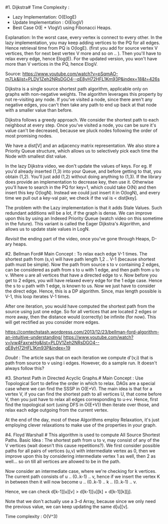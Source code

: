 #1. Dijkstra#
Time Complexity : 
* Lazy Implementation: O(ElogE)
* Update Implementation : O(ElogV)
* Best Case O(E + VlogV) using Fibonacci Heaps.

Explanation: In the worst case, every vertex is connect to every other. In the lazy implementation, you may keep adding vertices to the PQ for all edges. Hence retrieval time from PQ is O(logE). (first you add for source vertex V vertices, then for next best vertex V more and so on .. ). Then you'll have to relax every edge, hence Elog(E). For the updated version, you won't have more than V vertices in the PQ, hence ElogV.

Source: https://www.youtube.com/watch?v=pSqmAO-m7Lk&list=PLDV1Zeh2NRsDGO4--qE8yH72HFL1Km93P&index=18&t=426s

Dijkstra is a single source shortest path algorithm, applicable only on graphs with non-negative weights. The algorithm leverages this property by not re-visiting any node. If you've visited a node, since there aren't any negative edges, you can't then take any path to end up back at that node with a smaller value than before.

Dijkstra follows a greedy approach. We consider the shortest path to each neighbout at every step. Once you've visited a node, you can be sure it's value can't be decreased, because we pluck nodes following the order of most promising nodes.

We have a dist[V] and an adjacency matrix representation. We also store a Priority Queue structure, which allows us to selectively pick each time the Node with smallest dist value.

In the lazy Dijkstra video, we don't update the values of keys. For eg. If you'd already inserted (1,3) into your Queue, and before getting to that, you obtain (1,2). You'll just add (1,2) without doing anything to (1,3). If the library does provide an implementation to decrease key, then use it. Otherwise you'll have to search in the PQ for key=1, which could take O(N) and then insert this key O(logN). Instead we could just insert it in O(logN), and every time we pull out a key-val pair, we check if the val is < dist[key].

The problem with the Lazy implementation is that it adds Stale Values. Such redundant additions will be a lot, if the graph is dense.  We can improve upon this by using an Indexed Priority Queue (watch video on this sometime in the future). This variant is called the Eager Dijkstra's Algorithm, and allows us to update stale values in LogN.

*Revisit* the ending part of the video, once you've gone through Heaps, D-ary heaps.


#2. Bellman Ford#
Main Concept : To relax each edge V-1 times.
The shortest path from (s,v) will have path length 1,2 .. V-1 (because shortest path must be simple).
Now the path from source s to v containing 2 edges, can be considered as path from s to u with 1 edge, and then path from u to v. Where u are all vertices that have a directed edge to v.
Now before you get to 2 edges, you will have relaxed every edge for the 1 edge case. Hence the s to u path with 1 edge, is known to us. Now we just have to consider the direct edge. 
Hence, this is a DP algorithm. Since, max length possible is V-1, this loop iterates V-1 times.

After one iteration, you would have computed the shortest path from the source using just one edge. So for all vertices that are located 2 edges or more away, then the distance would (correctly) be infinite (for now). This will get rectified as you consider more edges.

https://comtechstash.wordpress.com/2013/12/23/bellman-ford-algorithm-an-intuitive-understanding/
https://www.youtube.com/watch?v=lyw4FaxrwHg&list=PLDV1Zeh2NRsDGO4--qE8yH72HFL1Km93P&index=19

*Doubt* : The article says that on each iteration we compute d'(v,i) that is path from source to v using i edges. However, do a sample run. It doesn't always follow this?


#3. Shortest Path in Directed Acyclic Graphs.#
Main Concept : Use Topological Sort to define the order in which to relax.
DAGs are a special case where we can find the SSSP in O(E+V). The main idea is that for a vertex V, if you can find the shortest path to all vertices U, that come before V, then you just have to relax all edges corresponding to u->v. 
Hence, first find the topological sort (using DFS in O(E+V)) then iterate over those, and relax each edge outgoing from the current vertex.

At the end of the day, most of these Algorithms employ Relaxation, it's just employing clever relaxations to make use of the properties in your graph.

#4. Floyd Warshall #
This algorithm is used to compute All Source Shortest Paths.
Basic Idea : The shortest path from u to v, may consist of any of the V vertices (wait doesn't this cause repetitions?). We first consider possible paths for all pairs of vertices (u,v) with intermediate vertex as 0, then we improve upon this by considering intermediate vertex 1 as well, then 2 as well... so on till all vertices are allowed to be in the path.

Now consider an intermediate case, where we're checking for k vertices. The current path consists of u .. (0..k-1) .. v, hence if we insert the vertex K in between then it will now become u .. (0..k-1) .. k .. (0..k-1) .. v.

Hence, we can check d[k-1][u][v] > d[k-1][u][k] + d[k-1][k][j].

Note that we don't actually use a 3-d Array, because since we only need the previous value, we can keep updating the same d[u][v].

Time complexity : O(V^3)
